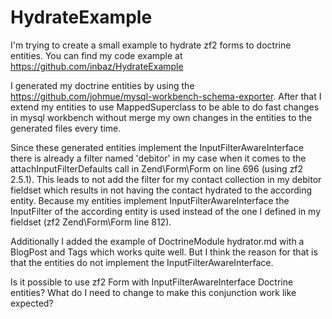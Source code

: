 # HydrateExample

I'm trying to create a small example to hydrate zf2 forms to doctrine entities. You can find my code example at https://github.com/inbaz/HydrateExample

I generated my doctrine entities by using the https://github.com/johmue/mysql-workbench-schema-exporter. After that I extend my entities to use MappedSuperclass to be able to do fast changes in mysql workbench without merge my own changes in the entities to the generated files every time.

Since these generated entities implement the InputFilterAwareInterface there is already a filter named 'debitor' in my case when it comes to the attachInputFilterDefaults call in Zend\Form\Form on line 696 (using zf2 2.5.1). This leads to not add the filter for my contact collection in my debitor fieldset which results in not having the contact hydrated to the according entity. Because my entities implement InputFilterAwareInterface the InputFilter of the according entity is used instead of the one I defined in my fieldset (zf2 Zend\Form\Form line 812).

Additionally I added the example of DoctrineModule hydrator.md with a BlogPost and Tags which works quite well. But I think the reason for that is that the entities do not implement the InputFilterAwareInterface.

Is it possible to use zf2 Form with InputFilterAwareInterface Doctrine entities? What do I need to change to make this conjunction work like expected?